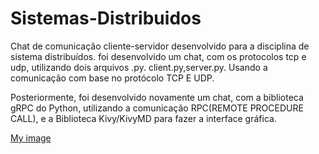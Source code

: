 # Sistemas-Distribuidos
Chat de comunicação cliente-servidor desenvolvido para a disciplina de sistema distribuídos.
foi desenvolvido um chat, com os protocolos tcp e udp, utilizando dois arquivos .py. client.py,server.py. Usando a comunicação com base
no protócolo TCP E UDP.


Posteriormente, foi desenvolvido novamente um chat, com a biblioteca gRPC do Python, utilizando a comunicação RPC(REMOTE PROCEDURE CALL), 
e a Biblioteca Kivy/KivyMD para fazer a interface gráfica.

[My image](username.github.com/repository/Sistemas-Distribuidos/1.png)
